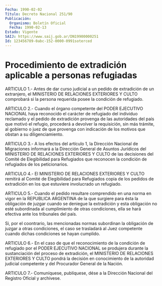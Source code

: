 ```yaml
---
Fecha: 1990-02-02
Título: Decreto Nacional 251/90
Publicación:
  Organismo: Boletín Oficial
  Fecha: 1990-02-13
Estado: Vigente
SAIJ: https://www.saij.gob.ar/DN19900000251
Id: 123456789-0abc-152-0000-0991soterced
---
```

# Procedimiento de extradición aplicable a personas refugiadas

<a id="1"></a>
ARTICULO  1.-  Antes  de  dar  curso  judicial  a un pedido de extradición    de   un  extranjero,  el  MINISTERIO  DE  RELACIONES EXTERIORES Y CULTO comprobará  si  la  persona  requerida  posee la condición de refugiado.

<a id="2"></a>
ARTICULO  2.-  Cuando el órgano competente del PODER EJECUTIVO NACIONAL haya reconocido  el  carácter  de  refugiado del individuo reclamado y el pedido de extradición provenga  de  las  autoridades del país que motivó el refugio, procederá a devolver la requisición,  sin  más  trámite, al gobierno o juez de que provenga con indicación de los motivos  que  obstan  a  su diligenciamiento.

<a id="3"></a>
ARTICULO  3.-  A  los  efectos  del  artículo  1, la Dirección Nacional  de  Migraciones  informará  a  la  Dirección  General  de Asuntos Jurídicos del MINISTERIO DE RELACIONES EXTERIORES  Y  CULTO de  las  decisiones  del Comité de Elegibilidad para Refugiados que reconocen  la  condición    de  refugiados  de  los  peticionarios.

<a id="4"></a>
ARTICULO  4.-  El  MINISTERIO DE RELACIONES EXTERIORES Y CULTO remitirá al Comité de Elegibilidad  para  Refugiados  copia  de los pedidos   de  extradición  en  los  que  estuviere  involucrado  un refugiado.

<a id="5"></a>
ARTICULO  5.-  Cuando  el  pedido resultare comprendido en una norma en vigor en la REPUBLICA ARGENTINA  de  la  que surgiere para ésta  la obligación de juzgar cuando se deniegue la  extradición  y esta obligación  no  esté  subordinada  al  cumplimiento  de  otras condiciones,  ella  se  hará efectiva ante los tribunales del país.

Si,  por  el  coontrario,  las  mencionadas  normas  subordinan  la obligación de juzgar a otras  condiciones, el caso se trasladará al Juez  competente  cuando  dichas  condiciones  se  hayan  cumplido.

<a id="6"></a>
ARTICULO  6.-  En  el  caso  de  que  el  reconocimiento de la condición  de  refugiado  por  el  PODER  EJECUTIVO  NACIONAL    se produjera  durante  la sustanciación del proceso de extradición, el MINISTERIO DE RELACIONES  EXTERIORES  Y CULTO pondrá la decisión en conocimiento de la autoridad judicial competente  y  del Procurador General de la Nación.

<a id="7"></a>
ARTICULO  7.-  Comuníquese,  publíquese,  dése  a la Dirección Nacional del Registro Oficial y archívese.